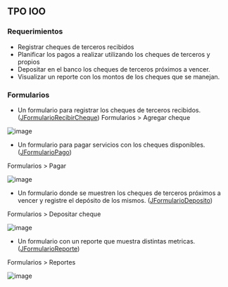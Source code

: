## TPO IOO


### Requerimientos

- Registrar cheques de terceros recibidos
- Planificar los pagos a realizar utilizando los cheques de terceros y propios
- Depositar en el banco los cheques de terceros próximos a vencer.
- Visualizar un reporte con los montos de los cheques que se manejan.


### Formularios
- Un formulario para registrar los cheques  de terceros recibidos. ([JFormularioRecibirCheque](https://github.com/gdepina/PayAdmin/blob/d2891c60268dd3ec88c7eac3f810612ae8ae5b8d/src/uade/ioo/vista/formulario/JFormularioRecibirCheque.java))
Formularios > Agregar cheque

![image](https://user-images.githubusercontent.com/14336357/33242915-b515a500-d2ba-11e7-84e2-7edc821037ea.png)

- Un formulario para pagar servicios con los cheques disponibles. ([JFormularioPago](https://github.com/gdepina/PayAdmin/blob/d2891c60268dd3ec88c7eac3f810612ae8ae5b8d/src/uade/ioo/vista/formulario/JFormularioPago.java))

Formularios > Pagar

![image](https://user-images.githubusercontent.com/14336357/33242937-0cdd73f8-d2bb-11e7-9b28-81e1b15efd64.png)

- Un formulario donde se muestren los cheques de terceros próximos a vencer y registre el depósito de los mismos. ([JFormularioDeposito](https://github.com/gdepina/PayAdmin/blob/d2891c60268dd3ec88c7eac3f810612ae8ae5b8d/src/uade/ioo/vista/formulario/JFormularioDeposito.java)) 

Formularios > Depositar cheque

![image](https://user-images.githubusercontent.com/14336357/33242926-ded66cb2-d2ba-11e7-8e1d-e4ec63b8600a.png)

- Un formulario con un reporte que muestra distintas metricas. ([JFormularioReporte](https://github.com/gdepina/PayAdmin/blob/d2891c60268dd3ec88c7eac3f810612ae8ae5b8d/src/uade/ioo/vista/formulario/JFormularioReporte.java))

Formularios > Reportes

![image](https://user-images.githubusercontent.com/14336357/33242941-1e70ec3a-d2bb-11e7-9666-d04fec7345b4.png)






